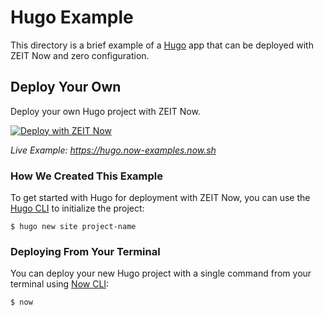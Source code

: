 # Hugo Example

This directory is a brief example of a [Hugo](https://gohugo.io/) app that can be deployed with ZEIT Now and zero configuration.

## Deploy Your Own

Deploy your own Hugo project with ZEIT Now.

[![Deploy with ZEIT Now](https://zeit.co/button)](https://zeit.co/new/project?template=https://github.com/zeit/now/tree/master/examples/hugo)

_Live Example: https://hugo.now-examples.now.sh_

### How We Created This Example

To get started with Hugo for deployment with ZEIT Now, you can use the [Hugo CLI](https://gohugo.io/commands/) to initialize the project:

```shell
$ hugo new site project-name
```

### Deploying From Your Terminal

You can deploy your new Hugo project with a single command from your terminal using [Now CLI](https://zeit.co/download):

```shell
$ now
```
